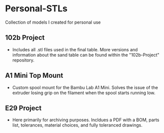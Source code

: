 # Personal-STLs
Collection of models I created for personal use

## 102b Project
- Includes all .stl files used in the final table. More versions and information about the sand table can be found within the "102b-Project" repository.

## A1 Mini Top Mount
- Custom spool mount for the Bambu Lab A1 Mini. Solves the issue of the extruder losing grip on the filament when the spool starts running low.

## E29 Project
- Here primarily for archiving purposes. Incldues a PDF with a BOM, parts list, tolerances, material choices, and fully toleranced drawings.